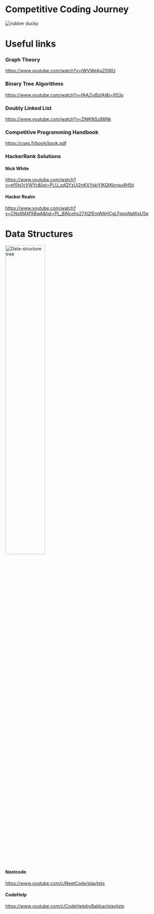 # Competitive Coding Journey

<img align="center" alt="rubber ducky" src='https://user-images.githubusercontent.com/40695548/155602069-bab2102d-398b-4478-941c-d577f12a82a0.gif'/>

# Useful links

### Graph Theory
https://www.youtube.com/watch?v=tWVWeAqZ0WU

### Binary Tree Algorithms  
https://www.youtube.com/watch?v=fAAZixBzIAI&t=953s

### Doubly Linked List
https://www.youtube.com/watch?v=ZlNKNSz88Nk

### Competitive Programming Handbook
https://cses.fi/book/book.pdf

### HackerRank Solutions 

#### Nick White
https://www.youtube.com/watch?v=ef0ts1cVWYc&list=PLU_sdQYzUj2nKXYskiYlKQIKknqu4H5ti

#### Hacker Realm
https://www.youtube.com/watch?v=CNs6M4fXBwA&list=PL_8jNcohs27XQfEmWAHCgLFqpsNaWxUSe

# Data Structures
<img alt="Data-structure tree" width="50%" src='https://user-images.githubusercontent.com/40695548/155859714-b00c61c7-fdb8-4800-a114-dc11845c5f7b.jpg'/>

#### Neetcode
https://www.youtube.com/c/NeetCode/playlists

#### CodeHelp
https://www.youtube.com/c/CodeHelpbyBabbar/playlists
